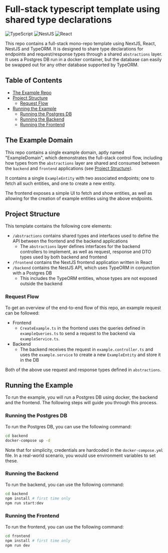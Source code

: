 # Full-stack typescript template using shared type declarations

![TypeScript](https://img.shields.io/badge/typescript-%23007ACC.svg?style=for-the-badge&logo=typescript&logoColor=white)
![NestJS](https://img.shields.io/badge/nestjs-%23E0234E.svg?style=for-the-badge&logo=nestjs&logoColor=white)
![React](https://img.shields.io/badge/react-%2320232a.svg?style=for-the-badge&logo=react&logoColor=%2361DAFB)

This repo contains a full-stack mono-repo template using NextJS, React, NestJS and TypeORM. It is designed to share type declarations for endpoints and request/response types through a shared `abstractions` layer. It uses a Postgres DB run in a docker container, but the database can easily be swapped out for any other database supported by TypeORM.

## Table of Contents

- [The Example Repo](#the-example-domain)
- [Project Structure](#project-structure)
  - [Request Flow](#request-flow)
- [Running the Example](#running-the-example)
  - [Running the Postgres DB](#running-the-postgres-db)
  - [Running the Backend](#running-the-backend)
  - [Running the Frontend](#running-the-frontend)

## The Example Domain

This repo contains a single example domain, aptly named "ExampleDomain", which demonstrates the full-stack control flow, including how types from the `abstractions` layer are shared and consumed between the `backend` and `frontend` applications (see [Project Structure](#project-structure)).

It contains a single `ExampleEntity` with two associated endpoints; one to fetch all such entities, and one to create a new entity.

The frontend exposes a simple UI to fetch and show entities, as well as allowing for the creation of example entities using the above endpoints.

## Project Structure

This template contains the following core elements:

- `/abstractions` contains shared types and interfaces used to define the API between the frontend and the backend applications
  - The `abstractions` layer defines interfaces for the backend controllers to implement, as well as request, response and DTO types used by both backend and frontend
- `/frontend` contains the NextJS frontend application written in React
- `/backend` contains the NestJS API, which uses TypeORM in conjunction with a Postgres DB
  - This includes the TypeORM entities, whose types are not exposed outside the backend

### Request Flow

To get an overview of the end-to-end flow of this repo, an example request can be followed:

- Frontend
  - `CreateExample.ts` in the frontend uses the queries defined in `exampleQueries.ts` to send a request to the backend via `exampleService.ts`.
- Backend
  - The backend receives the request in `example.controller.ts` and uses the `example.service` to create a new `ExampleEntity` and store it in the DB

Both of the above use request and response types defined in `abstractions`.

## Running the Example

To run the example, you will run a Postgres DB using docker, the backend and the frontend. The following steps will guide you through this process.

### Running the Postgres DB

To run the Postgres DB, you can use the following command:

```bash
cd backend
docker-compose up -d
```

Note that for simplicity, credentials are hardcoded in the `docker-compose.yml` file. In a real-world scenario, you would use environment variables to set these.

### Running the Backend

To run the backend, you can use the following command:

```bash
cd backend
npm install # first time only
npm run start:dev
```

### Running the Frontend

To run the frontend, you can use the following command:

```bash
cd frontend
npm install # first time only
npm run dev
```
